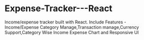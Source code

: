 # Expense-Tracker---React
Income/expense tracker built with React. Include Features -Income/Expense Category Manage,Transaction manage,Currency Support,Category Wise Income Expense Chart and Responsive UI
